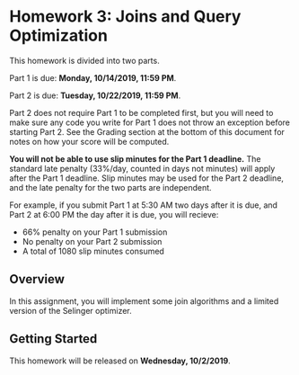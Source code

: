 # Homework 3: Joins and Query Optimization

This homework is divided into two parts.

Part 1 is due: **Monday, 10/14/2019, 11:59 PM**.

Part 2 is due: **Tuesday, 10/22/2019, 11:59 PM**.

Part 2 does not require Part 1 to be completed first, but you will need to make sure
any code you write for Part 1 does not throw an exception before starting Part 2. See 
the Grading section at the bottom of this document for notes on how your score will
be computed.

**You will not be able to use slip minutes for the Part 1 deadline.** The standard late penalty
(33%/day, counted in days not minutes) will apply after the Part 1 deadline. Slip minutes
may be used for the Part 2 deadline, and the late penalty for the two parts are independent.

For example, if you submit Part 1 at 5:30 AM two days after it is due,
and Part 2 at 6:00 PM the day after it is due, you will recieve:
- 66% penalty on your Part 1 submission
- No penalty on your Part 2 submission
- A total of 1080 slip minutes consumed

## Overview

In this assignment, you will implement some join algorithms and a limited
version of the Selinger optimizer.

## Getting Started

This homework will be released on **Wednesday, 10/2/2019**.
